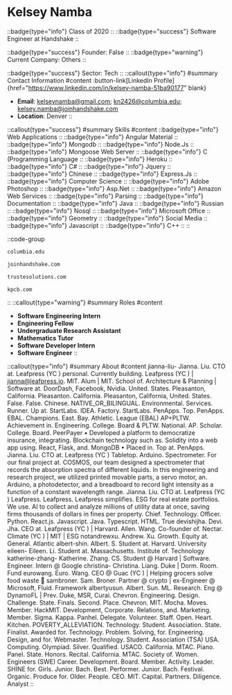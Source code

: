 # Kelsey Namba
::badge{type="info"}
Class of 2020
::
::badge{type="success"}
Software Engineer at Handshake
::

::badge{type="success"}
Founder: False
::
::badge{type="warning"}
Current Company: Others
::

::badge{type="success"}
Sector: Tech
::
::callout{type="info"}
#summary
Contact Information
#content
:button-link[LinkedIn Profile]{href="https://www.linkedin.com/in/kelsey-namba-51ba90177" blank}
- **Email**: kelseynamba@gmail.com; kn2426@columbia.edu; kelsey.namba@joinhandshake.com
- **Location**: Denver
::

::callout{type="success"}
#summary
Skills
#content
::badge{type="info"}
Web Applications
::
::badge{type="info"}
Angular Material
::
::badge{type="info"}
Mongodb
::
::badge{type="info"}
Node.Js
::
::badge{type="info"}
Mongoose Web Server
::
::badge{type="info"}
C (Programming Language
::
::badge{type="info"}
Heroku
::
::badge{type="info"}
C#
::
::badge{type="info"}
Jquery
::
::badge{type="info"}
Chinese
::
::badge{type="info"}
Express.Js
::
::badge{type="info"}
Computer Science
::
::badge{type="info"}
Adobe Photoshop
::
::badge{type="info"}
Asp.Net
::
::badge{type="info"}
Amazon Web Services
::
::badge{type="info"}
Parsing
::
::badge{type="info"}
Documentation
::
::badge{type="info"}
Java
::
::badge{type="info"}
Russian
::
::badge{type="info"}
Nosql
::
::badge{type="info"}
Microsoft Office
::
::badge{type="info"}
Geometry
::
::badge{type="info"}
Social Media
::
::badge{type="info"}
Javascript
::
::badge{type="info"}
C++
::
::

::code-group
```bash [Columbia University]
columbia.edu
```
```bash [Handshake]
joinhandshake.com
```
```bash [Truste Solutions]
trustesolutions.com
```
```bash [Kleiner Perkins Caufield & Byers]
kpcb.com
```
::
::callout{type="warning"}
#summary
Roles
#content
- **Software Engineering Intern**
- **Engineering Fellow**
- **Undergraduate Research Assistant**
- **Mathematics Tutor**
- **Software Developer Intern**
- **Software Engineer**
::

::callout{type="info"}
#summary
About
#content
jianna-liu- Jianna. Liu. CTO at. Leafpress (YC ) personal. Currently building. Leafpress (YC ) | jianna@leafpress.io. MIT. Alum | MIT. School of. Architecture & Planning | Software at. DoorDash, Facebook, Nvidia. United. States. Pleasanton, California. Pleasanton. California. Pleasanton, California, United. States. False. False. Chinese. NATIVE_OR_BILINGUAL. Environmental. Services. Runner. Up at. StartLabs. IDEA. Factory. StartLabs. PenApps. Top. PenApps. EBAL. Champions. East. Bay. Athletic. League (EBAL) AP+PLTW. Achievement in. Engineering. College. Board & PLTW. National. AP. Scholar. College. Board. PeerPayer • Developed a platform to democratize insurance, integrating. Blockchain technology such as. Solidity into a web app using. React, Flask, and. MongoDB • Placed in. Top at. PenApps. Jianna. Liu. CTO at. Leafpress (YC ) Tabletop. Arduino. Spectrometer. For our final project at. COSMOS, our team designed a spectrometer that records the absorption spectra of different liquids. In this engineering and research project, we utilized printed movable parts, a servo motor, an. Arduino, a photodetector, and a breadboard to record light intensity as a function of a constant wavelength range. Jianna. Liu. CTO at. Leafpress (YC ) Leafpress. Leafpress. Leafpress simplifies. ESG for real estate portfolios. We use. AI to collect and analyze millions of utility data at once, saving firms thousands of dollars in fines per property. Chief. Technology. Officer. Python. React.js. Javascript. Java. Typescript. HTML. True devishijha. Devi. Jha. CEO at. Leafpress (YC ) | Harvard. Allen. Wang. Co-founder of. Nectar. Climate (YC ) | MIT | ESG notandrewxu. Andrew. Xu. Growth. Equity at. General. Atlantic albert-shin. Albert. S. Student at. Harvard. University eileen- Eileen. Li. Student at. Massachusetts. Institute of. Technology katherine-zhang- Katherine. Zhang. CS. Student @ Harvard | Software. Engineer. Intern @ Google christina- Christina. Liang. Duke | Dorm. Room. Fund eurowang. Euro. Wang. CEO @ Guac (YC ) | Helping grocers solve food waste 🥑 sambroner. Sam. Broner. Partner @ crypto | ex-Engineer @ Microsoft, Fluid. Framework albertyusun. Albert. Sun. ML. Research. Eng @ DynamoFL | Prev. Duke, MSR, Curai. Chevron. Engineering. Design. Challenge. State. Finals. Second. Place. Chevron. MIT. Mocha. Moves. Member. HackMIT. Development, Corporate. Relations, and. Marketing. Member. Sigma. Kappa. Panhel. Delegate. Volunteer. Staff. Open. Heart. Kitchen. POVERTY_ALLEVIATION. Technology. Student. Association. State. Finalist. Awarded for. Technology. Problem. Solving, for. Engineering. Design, and for. Webmaster. Technology. Student. Association (TSA) USA. Computing. Olympiad. Silver. Qualified. USACO. California. MTAC. Piano. Panel. State. Honors. Recital. California. MTAC. Society of. Women. Engineers (SWE) Career. Development. Board. Member. Activity. Leader. SHINE for. Girls. Junior. Bach. Best. Performer. Junior. Bach. Festival. Organic. Produce for. Older. People. CEO. MIT. Capital. Partners. Diligence. Analyst
::
